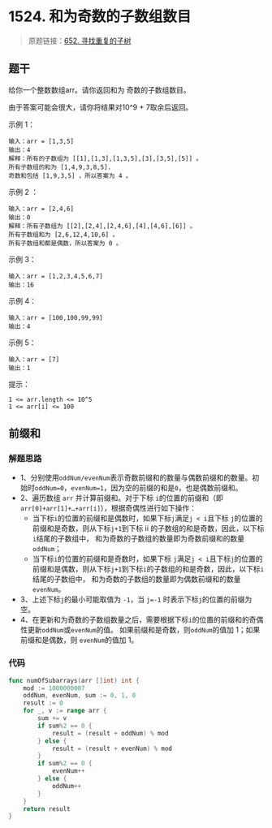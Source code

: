 # 1524. 和为奇数的子数组数目
> 原题链接：[652. 寻找重复的子树](https://leetcode-cn.com/problems/find-duplicate-subtrees/)

## 题干
给你一个整数数组arr。请你返回和为 奇数的子数组数目。

由于答案可能会很大，请你将结果对10^9 + 7取余后返回。

示例 1：
```
输入：arr = [1,3,5]
输出：4
解释：所有的子数组为 [[1],[1,3],[1,3,5],[3],[3,5],[5]] 。
所有子数组的和为 [1,4,9,3,8,5].
奇数和包括 [1,9,3,5] ，所以答案为 4 。
```
示例 2 ：
```
输入：arr = [2,4,6]
输出：0
解释：所有子数组为 [[2],[2,4],[2,4,6],[4],[4,6],[6]] 。
所有子数组和为 [2,6,12,4,10,6] 。
所有子数组和都是偶数，所以答案为 0 。
```
示例 3：
```
输入：arr = [1,2,3,4,5,6,7]
输出：16
```
示例 4：
```
输入：arr = [100,100,99,99]
输出：4
```
示例 5：
```
输入：arr = [7]
输出：1
```

提示：
```
1 <= arr.length <= 10^5
1 <= arr[i] <= 100
```
## 前缀和
### 解题思路
+ 1、分别使用``oddNum/evenNum``表示奇数前缀和的数量与偶数前缀和的数量。初始时``oddNum=0``，``evenNum=1``，因为空的前缀的和是``0``，也是偶数前缀和。
+ 2、遍历数组 ``arr`` 并计算前缀和。对于下标 ``i``的位置的前缀和（即``arr[0]+arr[1]+…+arr[i]``），根据奇偶性进行如下操作：
    + 当下标``i``的位置的前缀和是偶数时，如果下标``j``满足``j < i``且下标 ``j``的位置的前缀和是奇数，则从下标``j+1``到下标 ii 的子数组的和是奇数，因此，以下标``i``结尾的子数组中，
    和为奇数的子数组的数量即为奇数前缀和的数量``oddNum``；
    + 当下标``i``的位置的前缀和是奇数时，如果下标 ``j``满足``j < i``且下标``j``的位置的前缀和是偶数，则从下标``j+1``到下标``i``的子数组的和是奇数，因此，以下标``i``结尾的子数组中，
    和为奇数的子数组的数量即为偶数前缀和的数量``evenNum``。
+ 3、上述下标``j``的最小可能取值为 ``-1``，当 ``j=-1`` 时表示下标``j``的位置的前缀为空。
+ 4、在更新和为奇数的子数组数量之后，需要根据下标``i``的位置的前缀和的奇偶性更新``oddNum``或``evenNum``的值。
如果前缀和是奇数，则``oddNum``的值加 1；如果前缀和是偶数，则 ``evenNum``的值加 1。


### 代码
```go
func numOfSubarrays(arr []int) int {
	mod := 1000000007
	oddNum, evenNum, sum := 0, 1, 0
	result := 0
	for _, v := range arr {
		sum += v
		if sum%2 == 0 {
			result = (result + oddNum) % mod
		} else {
			result = (result + evenNum) % mod
		}
		if sum%2 == 0 {
			evenNum++
		} else {
			oddNum++
		}
	}
	return result
}
```
